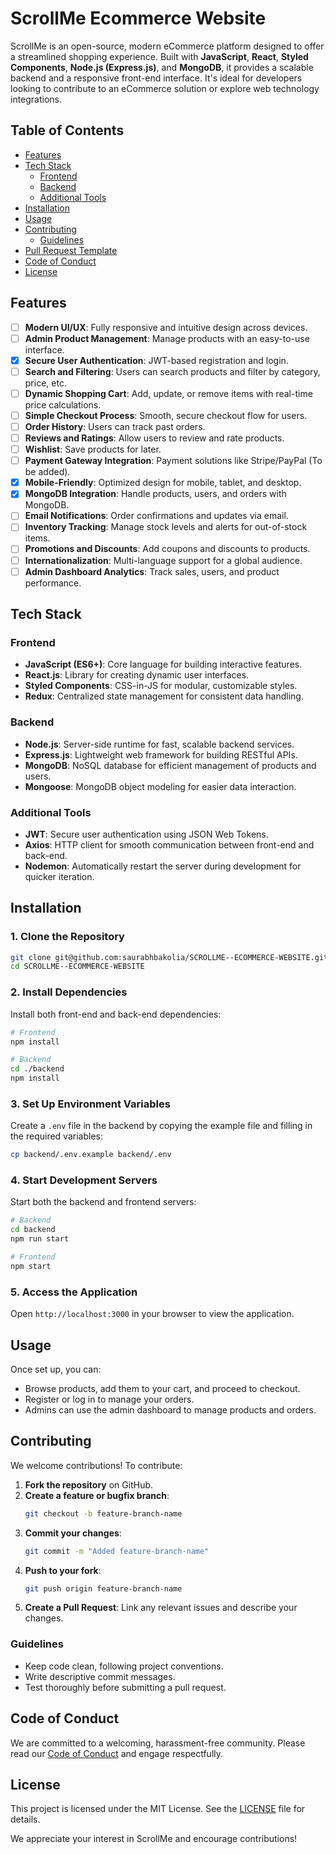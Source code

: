 
# ScrollMe Ecommerce Website

ScrollMe is an open-source, modern eCommerce platform designed to offer a streamlined shopping experience. Built with **JavaScript**, **React**, **Styled Components**, **Node.js (Express.js)**, and **MongoDB**, it provides a scalable backend and a responsive front-end interface. It's ideal for developers looking to contribute to an eCommerce solution or explore web technology integrations.

## Table of Contents

- [Features](#features)
- [Tech Stack](#tech-stack)
  - [Frontend](#frontend)
  - [Backend](#backend)
  - [Additional Tools](#additional-tools)
- [Installation](#installation)
- [Usage](#usage)
- [Contributing](#contributing)
  - [Guidelines](#guidelines)
- [Pull Request Template](https://github.com/saurabhbakolia/SCROLLME--ECOMMERCE-WEBSITE/blob/master/PULL_REQUEST_TEMPLATE.md) <!-- Added this to the Table of Contents -->
- [Code of Conduct](#code-of-conduct)
- [License](#license)

## Features

- [ ] **Modern UI/UX**: Fully responsive and intuitive design across devices.
- [ ] **Admin Product Management**: Manage products with an easy-to-use interface.
- [x] **Secure User Authentication**: JWT-based registration and login.
- [ ] **Search and Filtering**: Users can search products and filter by category, price, etc.
- [ ] **Dynamic Shopping Cart**: Add, update, or remove items with real-time price calculations.
- [ ] **Simple Checkout Process**: Smooth, secure checkout flow for users.
- [ ] **Order History**: Users can track past orders.
- [ ] **Reviews and Ratings**: Allow users to review and rate products.
- [ ] **Wishlist**: Save products for later.
- [ ] **Payment Gateway Integration**: Payment solutions like Stripe/PayPal (To be added).
- [x] **Mobile-Friendly**: Optimized design for mobile, tablet, and desktop.
- [x] **MongoDB Integration**: Handle products, users, and orders with MongoDB.
- [ ] **Email Notifications**: Order confirmations and updates via email.
- [ ] **Inventory Tracking**: Manage stock levels and alerts for out-of-stock items.
- [ ] **Promotions and Discounts**: Add coupons and discounts to products.
- [ ] **Internationalization**: Multi-language support for a global audience.
- [ ] **Admin Dashboard Analytics**: Track sales, users, and product performance.

## Tech Stack

### Frontend
- **JavaScript (ES6+)**: Core language for building interactive features.
- **React.js**: Library for creating dynamic user interfaces.
- **Styled Components**: CSS-in-JS for modular, customizable styles.
- **Redux**: Centralized state management for consistent data handling.

### Backend
- **Node.js**: Server-side runtime for fast, scalable backend services.
- **Express.js**: Lightweight web framework for building RESTful APIs.
- **MongoDB**: NoSQL database for efficient management of products and users.
- **Mongoose**: MongoDB object modeling for easier data interaction.

### Additional Tools
- **JWT**: Secure user authentication using JSON Web Tokens.
- **Axios**: HTTP client for smooth communication between front-end and back-end.
- **Nodemon**: Automatically restart the server during development for quicker iteration.

## Installation

### 1. Clone the Repository
```bash
git clone git@github.com:saurabhbakolia/SCROLLME--ECOMMERCE-WEBSITE.git
cd SCROLLME--ECOMMERCE-WEBSITE
```

### 2. Install Dependencies
Install both front-end and back-end dependencies:
```bash
# Frontend
npm install

# Backend
cd ./backend
npm install
```

### 3. Set Up Environment Variables
Create a `.env` file in the backend by copying the example file and filling in the required variables:
```bash
cp backend/.env.example backend/.env
```

### 4. Start Development Servers
Start both the backend and frontend servers:
```bash
# Backend
cd backend
npm run start

# Frontend
npm start
```

### 5. Access the Application
Open `http://localhost:3000` in your browser to view the application.

## Usage

Once set up, you can:

- Browse products, add them to your cart, and proceed to checkout.
- Register or log in to manage your orders.
- Admins can use the admin dashboard to manage products and orders.

## Contributing

We welcome contributions! To contribute:

1. **Fork the repository** on GitHub.
2. **Create a feature or bugfix branch**:
   ```bash
   git checkout -b feature-branch-name
   ```
3. **Commit your changes**:
   ```bash
   git commit -m "Added feature-branch-name"
   ```
4. **Push to your fork**:
   ```bash
   git push origin feature-branch-name
   ```
5. **Create a Pull Request**: Link any relevant issues and describe your changes.

### Guidelines
- Keep code clean, following project conventions.
- Write descriptive commit messages.
- Test thoroughly before submitting a pull request.



## Code of Conduct

We are committed to a welcoming, harassment-free community. Please read our [Code of Conduct](./CODE_OF_CONDUCT.md) and engage respectfully.

## License

This project is licensed under the MIT License. See the [LICENSE](LICENSE) file for details.

We appreciate your interest in ScrollMe and encourage contributions!
